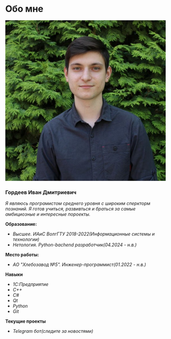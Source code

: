 # Обо мне
![](img/intro.jpg)

### __Гордеев Иван Дмитриевич__
_Я являюсь програмистом среднего уровня с широким сперкторм познаний. Я готов учиться, развивться и браться за самые амбициозные и интересные пороекты._

__Образование:__
- *Высшее. ИАиС ВолгГТУ 2018-2022(Информационные системы и технологии)*
- _Нетология. Python-bachend разработчик(04.2024 - н.в.)_

__Место работы:__
- _АО "Хлебозавод №5". Инженер-программист(01.2022 - н.в.)_

__Навыки__

- _1С:Предприятие_
- _С++_
- _С#_
- _Qt_
- _Python_
- _Git_


__Текущие проекты__
- *Telegram бот(следите за новостями)*